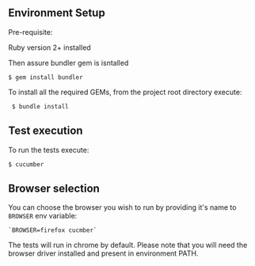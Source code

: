 ## Environment Setup

Pre-requisite: 

Ruby version 2+ installed

Then assure bundler gem is isntalled

    $ gem install bundler

To install all the required GEMs, from the project root directory execute:
    
     $ bundle install

## Test execution

To run the tests execute:

	$ cucumber

## Browser selection

You can choose the browser you wish to run by providing it's name to `BROWSER` env variable:

	`BROWSER=firefox cucmber`

The tests will run in chrome by default. Please note that you will need the browser driver installed and present in environment PATH.